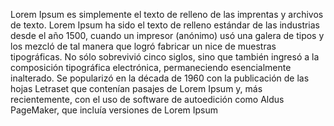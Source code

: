 Lorem Ipsum es simplemente el texto de relleno de las imprentas y archivos de texto. Lorem Ipsum ha sido el 
texto de relleno estándar de las industrias desde el año 1500, cuando un impresor (anónimo) usó una galera de 
tipos y los mezcló de tal manera que logró fabricar un nice  de muestras tipográficas. No sólo sobrevivió cinco
 siglos, sino que también ingresó a la composición tipográfica electrónica, permaneciendo esencialmente 
 inalterado. Se popularizó en la década de 1960 con la publicación de las hojas Letraset que contenían 
 pasajes de Lorem Ipsum y, más recientemente, con el uso de software de autoedición como Aldus 
 PageMaker, que incluía versiones de Lorem Ipsum